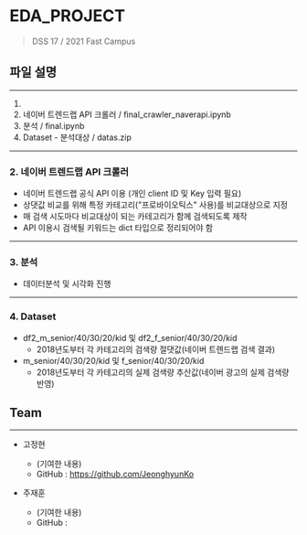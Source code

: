 # EDA_PROJECT
> DSS 17 / 2021 Fast Campus 

## 파일 설명
-------------------
1. 
2. 네이버 트렌드랩 API 크롤러 / final_crawler_naverapi.ipynb
3. 분석 / final.ipynb
4. Dataset - 분석대상 / datas.zip
-------------------
### 2. 네이버 트렌드랩 API 크롤러 
- 네이버 트렌드랩 공식 API 이용 (개인 client ID 및 Key 입력 필요) 
- 상댓값 비교를 위해 특정 카테고리("프로바이오틱스" 사용)를 비교대상으로 지정
- 매 검색 시도마다 비교대상이 되는 카테고리가 함께 검색되도록 제작   
- API 이용시 검색될 키워드는 dict 타입으로 정리되어야 함 
-------------------
### 3. 분석 
- 데이터분석 및 시각화 진행 
-------------------
### 4. Dataset
- df2_m_senior/40/30/20/kid 및 df2_f_senior/40/30/20/kid
  - 2018년도부터 각 카테고리의 검색량 절댓값(네이버 트렌드랩 검색 결과)
- m_senior/40/30/20/kid 및 f_senior/40/30/20/kid
  - 2018년도부터 각 카테고리의 실제 검색량 추산값(네이버 광고의 실제 검색량 반영)

## Team
------------------

- 고정현
  - (기여한 내용) 
  - GitHub : https://github.com/JeonghyunKo
 
- 주재훈
  - (기여한 내용)
  - GitHub : 
